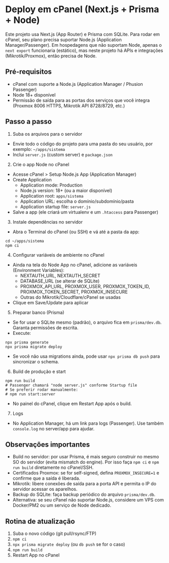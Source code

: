# Deploy em cPanel (Next.js + Prisma + Node)

Este projeto usa Next.js (App Router) e Prisma com SQLite. Para rodar em cPanel, seu plano precisa suportar Node.js (Application Manager/Passenger). Em hospedagens que não suportam Node, apenas o `next export` funcionaria (estático), mas neste projeto há APIs e integrações (Mikrotik/Proxmox), então precisa de Node.

## Pré-requisitos
- cPanel com suporte a Node.js (Application Manager / Phusion Passenger)
- Node 18+ disponível
- Permissão de saída para as portas dos serviços que você integra (Proxmox 8006 HTTPS, Mikrotik API 8728/8729, etc.)

## Passo a passo

1) Suba os arquivos para o servidor
- Envie todo o código do projeto para uma pasta do seu usuário, por exemplo: `~/apps/sistema`
- Inclui `server.js` (custom server) e `package.json`

2) Crie o app Node no cPanel
- Acesse cPanel > Setup Node.js App (Application Manager)
- Create Application
  - Application mode: Production
  - Node.js version: 18+ (ou a maior disponível)
  - Application root: `apps/sistema`
  - Application URL: escolha o domínio/subdomínio/pasta
  - Application startup file: `server.js`
- Salve a app (ele criará um virtualenv e um `.htaccess` para Passenger)

3) Instale dependências no servidor
- Abra o Terminal do cPanel (ou SSH) e vá até a pasta da app:
```
cd ~/apps/sistema
npm ci
```

4) Configurar variáveis de ambiente no cPanel
- Ainda na tela do Node App no cPanel, adicione as variáveis (Environment Variables):
  - NEXTAUTH_URL, NEXTAUTH_SECRET
  - DATABASE_URL (se alterar de SQLite)
  - PROXMOX_API_URL, PROXMOX_USER, PROXMOX_TOKEN_ID, PROXMOX_TOKEN_SECRET, PROXMOX_INSECURE
  - Outras do Mikrotik/Cloudflare/cPanel se usadas
- Clique em Save/Update para aplicar

5) Preparar banco (Prisma)
- Se for usar o SQLite mesmo (padrão), o arquivo fica em `prisma/dev.db`. Garanta permissões de escrita.
- Execute:
```
npx prisma generate
npx prisma migrate deploy
```
  - Se você não usa migrations ainda, pode usar `npx prisma db push` para sincronizar o schema.

6) Build de produção e start
```
npm run build
# Passenger chamará "node server.js" conforme Startup file
# Se preferir rodar manualmente:
# npm run start:server
```
- No painel do cPanel, clique em Restart App após o build.

7) Logs
- No Application Manager, há um link para logs (Passenger). Use também `console.log` no server/app para ajudar.

## Observações importantes
- Build no servidor: por usar Prisma, é mais seguro construir no mesmo SO do servidor (evita mismatch do engine). Por isso faça `npm ci` e `npm run build` diretamente no cPanel/SSH.
- Certificados Proxmox: se for self-signed, defina `PROXMOX_INSECURE=1` e confirme que a saída é liberada.
- Mikrotik: libere conexões de saída para a porta API e permita o IP do servidor acessar os aparelhos.
- Backup do SQLite: faça backup periódico do arquivo `prisma/dev.db`.
- Alternativa: se seu cPanel não suportar Node.js, considere um VPS com Docker/PM2 ou um serviço de Node dedicado.

## Rotina de atualização
1. Suba o novo código (git pull/rsync/FTP)
2. `npm ci`
3. `npx prisma migrate deploy` (ou `db push` se for o caso)
4. `npm run build`
5. Restart App no cPanel
